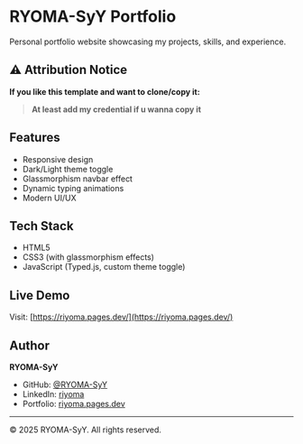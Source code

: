 # RYOMA-SyY Portfolio

Personal portfolio website showcasing my projects, skills, and experience.

## ⚠️ Attribution Notice

**If you like this template and want to clone/copy it:**
> **At least add my credential if u wanna copy it**

## Features

- Responsive design
- Dark/Light theme toggle
- Glassmorphism navbar effect
- Dynamic typing animations
- Modern UI/UX

## Tech Stack

- HTML5
- CSS3 (with glassmorphism effects)
- JavaScript (Typed.js, custom theme toggle)

## Live Demo

Visit: [https://riyoma.pages.dev/](https://riyoma.pages.dev/)

## Author

**RYOMA-SyY**
- GitHub: [@RYOMA-SyY](https://github.com/RYOMA-SyY)
- LinkedIn: [riyoma](https://www.linkedin.com/in/riyoma/)
- Portfolio: [riyoma.pages.dev](https://riyoma.pages.dev/)

---

© 2025 RYOMA-SyY. All rights reserved.
